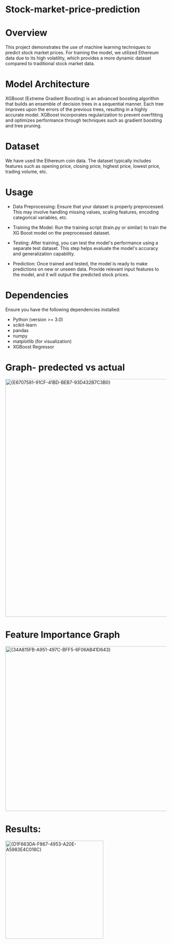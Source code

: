 # Stock-market-price-prediction
# Overview
This project demonstrates the use of machine learning techniques to predict stock market prices. For training the model, we utilized Ethereum data due to its high volatility, which provides a more dynamic dataset compared to traditional stock market data.
# Model Architecture
XGBoost (Extreme Gradient Boosting) is an advanced boosting algorithm that builds an ensemble of decision trees in a sequential manner. Each tree improves upon the errors of the previous trees, resulting in a highly accurate model. XGBoost incorporates regularization to prevent overfitting and optimizes performance through techniques such as gradient boosting and tree pruning.
# Dataset
We have used the Ethereum coin data. The dataset typically includes features such as opening price, closing price, highest price, lowest price, trading volume, etc.
# Usage
- Data Preprocessing: Ensure that your dataset is properly preprocessed. This may involve handling missing values, scaling features, encoding categorical variables, etc.

- Training the Model: Run the training script (train.py or similar) to train the XG Boost model on the preprocessed dataset.

- Testing: After training, you can test the model's performance using a separate test dataset. This step helps evaluate the model's accuracy and generalization capability.

- Prediction: Once trained and tested, the model is ready to make predictions on new or unseen data. Provide relevant input features to the model, and it will output the predicted stock prices.
# Dependencies
Ensure you have the following dependencies installed:

- Python (version >= 3.0)
- scikit-learn
- pandas
- numpy
- matplotlib (for visualization)
- XGBoost Regressor
# Graph- predected vs actual
<img width="741" alt="{E6707581-91CF-41BD-BEB7-93D432B7C3B0}" src="https://github.com/user-attachments/assets/75e9daa1-7b01-4581-85ce-fbb3419c8946">

# Feature Importance Graph
<img width="514" alt="{34A815FB-A951-497C-BFF5-6F06AB41D643}" src="https://github.com/user-attachments/assets/caef4b41-d943-44be-be22-ee2370447536">


# Results: 
<img width="306" alt="{D1F663DA-F867-4953-A20E-A5983E4C016C}" src="https://github.com/user-attachments/assets/e536d283-e588-40a3-8ec3-08282809ed71">



